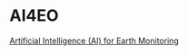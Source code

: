 # AI4EO

[Artificial Intelligence (AI) for Earth Monitoring](https://www.futurelearn.com/courses/artificial-intelligence-for-earth-monitoring)
